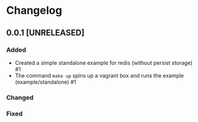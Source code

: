 # Changelog

## 0.0.1 [UNRELEASED]

### Added
- Created a simple standalone example for redis (without persist storage) #1 
- The command `make up` spins up a vagrant box and runs the example (example/standalone) #1 

### Changed

### Fixed

